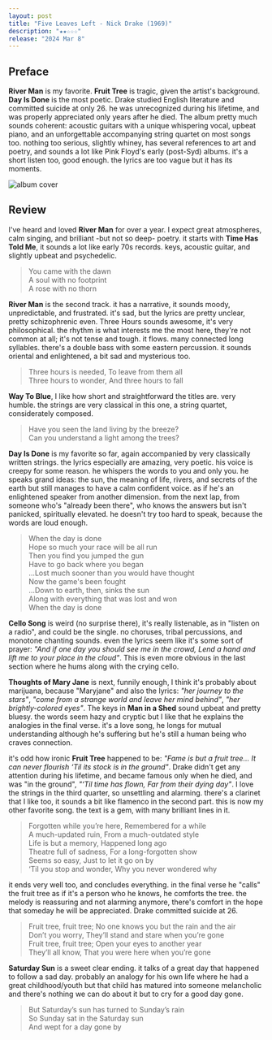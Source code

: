 ```yaml
---
layout: post
title: "Five Leaves Left - Nick Drake (1969)"
description: "★★☆☆☆"
release: "2024 Mar 8"
---
```


## Preface
**River Man** is my favorite. **Fruit Tree** is tragic, given the artist's background. **Day Is Done** is the most poetic. Drake studied English literature and committed suicide at only 26. he was unrecognized during his lifetime, and was properly appreciated only years after he died.
The album pretty much sounds coherent: acoustic guitars with a unique whispering vocal, upbeat piano, and an unforgettable accompanying string quartet on most songs too. nothing too serious, slightly whiney, has several references to art and poetry, and sounds a lot like Pink Floyd's early (post-Syd) albums. it's a short listen too, good enough. the lyrics are too vague but it has its moments.


<img id="cover" alt="album cover" src="https://upload.wikimedia.org/wikipedia/en/5/50/Five_Leaves_Left.jpg">

## Review
I've heard and loved **River Man** for over a year. I expect great atmospheres, calm singing, and brilliant -but not so deep- poetry. it starts with **Time Has Told Me**, it sounds a lot like early 70s records. keys, acoustic guitar, and slightly upbeat and psychedelic.

> You came with the dawn  
> A soul with no footprint  
> A rose with no thorn

**River Man** is the second track. it has a narrative, it sounds moody, unpredictable, and frustrated. it's sad, but the lyrics are pretty unclear, pretty schizophrenic even. Three Hours sounds awesome, it's very philosophical. the rhythm is what interests me the most here, they're not common at all; it's not tense and tough. it flows. many connected long syllables. there's a double bass with some eastern percussion. it sounds oriental and enlightened, a bit sad and mysterious too.

> Three hours is needed, To leave from them all  
> Three hours to wonder, And three hours to fall

**Way To Blue**, I like how short and straightforward the titles are. very humble. the strings are very classical in this one, a string quartet, considerately composed.

> Have you seen the land living by the breeze?  
> Can you understand a light among the trees?

**Day Is Done** is my favorite so far, again accompanied by very classically written strings. the lyrics especially are amazing, very poetic. his voice is creepy for some reason. he whispers the words to you and only you. he speaks grand ideas: the sun, the meaning of life, rivers, and secrets of the earth but still manages to have a calm confident voice. as if he's an enlightened speaker from another dimension. from the next lap, from someone who's "already been there", who knows the answers but isn't panicked, spiritually elevated. he doesn't try too hard to speak, because the words are loud enough.

> When the day is done  
> Hope so much your race will be all run  
> Then you find you jumped the gun  
> Have to go back where you began    
> ...Lost much sooner than you would have thought  
> Now the game's been fought    
> ...Down to earth, then, sinks the sun  
> Along with everything that was lost and won  
> When the day is done

**Cello Song** is weird (no surprise there), it's really listenable, as in "listen on a radio", and could be the single. no choruses, tribal percussions, and monotone chanting sounds. even the lyrics seem like it's some sort of prayer: _"And if one day you should see me in the crowd, Lend a hand and lift me to your place in the cloud"_. This is even more obvious in the last section where he hums along with the crying cello.

**Thoughts of Mary Jane** is next, funnily enough, I think it's probably about marijuana, because "Maryjane" and also the lyrics: _"her journey to the stars"_, _"come from a strange world and leave her mind behind"_, _"her brightly-colored eyes"_. The keys in **Man in a Shed** sound upbeat and pretty bluesy. the words seem hazy and cryptic but I like that he explains the analogies in the final verse. it's a love song, he longs for mutual understanding although he's suffering but he's still a human being who craves connection.

it's odd how ironic **Fruit Tree** happened to be: _"Fame is but a fruit tree... It can never flourish ‘Til its stock is in the ground"_. Drake didn't get any attention during his lifetime, and became famous only when he died, and was "in the ground", _"‘Til time has flown, Far from their dying day"_. I love the strings in the third quarter, so unsettling and alarming. there's a clarinet that I like too, it sounds a bit like flamenco in the second part. this is now my other favorite song. the text is a gem, with many brilliant lines in it.

> Forgotten while you’re here, Remembered for a while  
> A much-updated ruin, From a much-outdated style  
> Life is but a memory, Happened long ago  
> Theatre full of sadness, For a long-forgotten show  
> Seems so easy, Just to let it go on by  
> ‘Til you stop and wonder, Why you never wondered why

it ends very well too, and concludes everything. in the final verse he "calls" the fruit tree as if it's a person who he knows, he comforts the tree. the melody is reassuring and not alarming anymore, there's comfort in the hope that someday he will be appreciated. Drake committed suicide at 26.

> Fruit tree, fruit tree; No one knows you but the rain and the air  
> Don’t you worry, They’ll stand and stare when you’re gone  
> Fruit tree, fruit tree; Open your eyes to another year  
> They’ll all know, That you were here when you’re gone

**Saturday Sun** is a sweet clear ending. it talks of a great day that happened to follow a sad day. probably an analogy for his own life where he had a great childhood/youth but that child has matured into someone melancholic and there's nothing we can do about it but to cry for a good day gone.

> But Saturday’s sun has turned to Sunday’s rain  
> So Sunday sat in the Saturday sun  
> And wept for a day gone by
